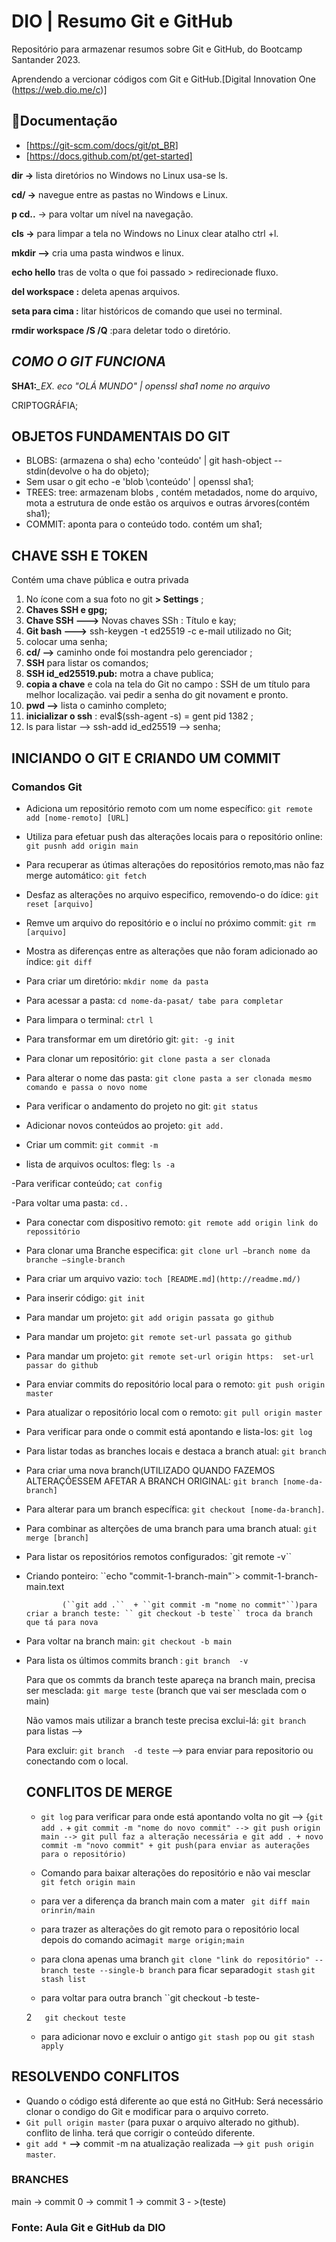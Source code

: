 # **DIO | Resumo Git e GitHub**

Repositório para armazenar resumos sobre Git e GitHub, do Bootcamp Santander 2023.

Aprendendo a vercionar códigos  com Git e  GitHub.[Digital Innovation One (https://web.dio.me/c)]

## **📕Documentação**

- [https://git-scm.com/docs/git/pt_BR]
- [https://docs.github.com/pt/get-started]

**dir ->** lista diretórios no Windows no Linux usa-se ls.

**cd/ ->** navegue entre as pastas no Windows e Linux.

**p cd..** -> para voltar um nível na navegação.

**cls ->** para limpar a tela no Windows no Linux clear atalho ctrl +l.

**mkdir -->** cria uma pasta windwos e linux.

**echo hello** tras de volta o que foi passado > redirecionade fluxo.

**del workspace :** deleta apenas arquivos.

**seta para cima :** litar históricos de comando que usei no terminal.

**rmdir workspace /S /Q** :para deletar todo o diretório.

## ***COMO O GIT FUNCIONA***

**SHA1:***_EX. eco "OLÁ MUNDO" | openssl sha1 nome no arquivo*

CRIPTOGRÁFIA;

## **OBJETOS FUNDAMENTAIS DO GIT**

- BLOBS: (armazena o sha) echo 'conteúdo' | git hash-object --stdin(devolve o ha do objeto);
- Sem usar o git echo -e 'blob \conteúdo' | openssl sha1;
- TREES: tree: armazenam blobs , contém metadados, nome do arquivo, mota a estrutura de onde estão os arquivos e outras árvores(contém sha1);
- COMMIT: aponta para o conteúdo todo. contém um sha1;

## **CHAVE SSH E TOKEN**

Contém uma chave pública e outra privada

1. No ícone com a sua foto no git **> Settings** ;
2. **Chaves SSH e gpg;**
3. **Chave SSH --->** Novas chaves SSh : Título e kay;
4. **Git bash --->** ssh-keygen -t ed25519 -c e-mail utilizado no Git;
5. colocar uma senha;
6. **cd/ -->** caminho onde foi mostandra pelo gerenciador ;
7. **SSH** para listar os comandos;
8. **SSH id_ed25519.pub:** motra a chave publica;
9. **copia a chave** e cola na tela do Git no campo : SSH de um título para melhor localização. vai pedir a senha do git novament e pronto.
10. **pwd -->** lista o caminho completo;
11. **inicializar o ssh** : eval$(ssh-agent -s) = gent pid 1382 ;
12. ls para listar --> ssh-add id_ed25519 --> senha;

## **INICIANDO O GIT E CRIANDO UM COMMIT**

### **Comandos Git**

- Adiciona um repositório remoto com um nome específico:
        ``git remote add [nome-remoto] [URL]``

- Utiliza para  efetuar push das alterações  locais para o repositório online:
        ``git pusnh add origin main``

- Para recuperar as útimas alterações  do repositórios remoto,mas não faz merge automático:
    	  ``git fetch``
  
- Desfaz as alterações  no arquivo especifico, removendo-o do ídice:
        ``git reset [arquivo]``
  
- Remve um arquivo do repositório e o incluí no próximo commit:
        ``git rm [arquivo]``
  
- Mostra as diferenças entre as alterações que não foram adicionado ao índice:
          ``git diff``

- Para criar um diretório:
          `mkdir nome da pasta`

- Para acessar a pasta:
          `cd nome-da-pasat/ tabe para completar`

- Para limpara o terminal:
          `ctrl l` 

- Para transformar em um diretório git:
          `git: -g init`
  
- Para clonar um repositório:
          `git clone pasta a ser clonada`
  
- Para alterar o nome das pasta:
          `git clone pasta a ser clonada mesmo comando e passa o novo nome`
  
- Para verificar o andamento do projeto no git:
          `git status`

- Adicionar novos conteúdos ao projeto:
          `git add.`

- Criar um commit:
          `git commit -m`

- lista de arquivos ocultos:
          fleg: `ls -a`

-Para verificar conteúdo;
          `cat config` 

-Para voltar uma pasta: 
          `cd..`

- Para conectar com dispositivo remoto:
          ``git remote add origin link do repossitório``

- Para clonar uma Branche especifica:
          `git clone url —branch nome da branche —single-branch`

- Para criar um arquivo vazio:
          ``toch [README.md](http://readme.md/)``

- Para inserir código:
           `git init`

- Para mandar um projeto:
            `git add origin passata go github`

- Para mandar um projeto:
            `git remote set-url passata go github`

- Para mandar um projeto:
            `git remote set-url origin https:  set-url passar do github`

- Para enviar commits do repositório local para o remoto:
            `git push origin master`

- Para atualizar o repositório local com o remoto:
            `git pull origin master`

- Para verificar para onde o commit está apontando e lista-los:
            ``git log``
  
- Para listar todas as branches locais e destaca a branch atual:
            ``git branch``
  
- Para criar uma nova branch(UTILIZADO QUANDO FAZEMOS ALTERAÇÕESSEM AFETAR A BRANCH ORIGINAL:
          ``git branch [nome-da-branch]``
  
- Para alterar para um branch específica:
          ``git checkout [nome-da-branch]``.
  
- Para combinar  as alterções  de uma branch para uma branch atual:
          ``git merge [branch]``
  
- Para listar os repositórios remotos configurados:
          `git remote -v``

- Criando ponteiro:
          ``echo "commit-1-branch-main"`> commit-1-branch-main.text

              (``git add .``  + ``git commit -m "nome no commit"``)para criar a branch teste: `` git checkout -b teste`` troca da branch que tá para nova

- Para voltar na branch main:
          ``git checkout -b main``

- Para lista  os últimos commits branch :
          ``git branch  -v``

  Para que os commts da branch  teste apareça na branch main, precisa ser mesclada:
          `git marge teste` (branch  que vai ser mesclada com o main)

  Não vamos mais utilizar a branch teste precisa exclui-lá:
         ``git branch ``para listas -->

  Para excluir:
          ``git branch  -d teste`` --> para enviar para repositorio ou conectando com o local.
  
  

  ## CONFLITOS DE MERGE

  - ``git log`` para verificar para onde está apontando  volta no git  --> {``git add .`` + ``git commit -m "nome do novo commit" --> git push origin main --> git pull faz a alteração necessária e git add . + novo commit -m "novo commit" + git push(para enviar as auterações para o repositório)``

  - Comando para  baixar alterações do repositório e não vai mesclar `` git fetch origin main``
  - para ver a diferença da branch main com a mater `` git diff main orinrin/main``
  - para trazer as alterações do git remoto para o repositório local depois do comando acima``git marge origin;main``
  - para clona apenas uma branch ``git clone "link do repositório" --branch teste --single-b branch``   para ficar separado``git stash`` ``git stash list``
  - para voltar para outra branch ``git checkout -b  teste-

  2``   git checkout teste``

  - para adicionar novo e excluir o antigo  ``git stash pop`` ou`` git stash apply``  

  

##   **RESOLVENDO CONFLITOS**

- Quando o código está diferente ao que está no GitHub: Será necessário clonar o condigo do Git e modificar para o arquivo correto.
- `Git pull origin master` (para puxar o arquivo alterado no github). conflito de linha. terá que corrigir o conteúdo diferente.
- `git add *` **-->** commit -m na atualização realizada --> `git push origin master`.



###  **BRANCHES**

main -> commit 0 -> commit 1 -> commit 3 - >(teste)









### **Fonte: Aula Git e GitHub da DIO**
